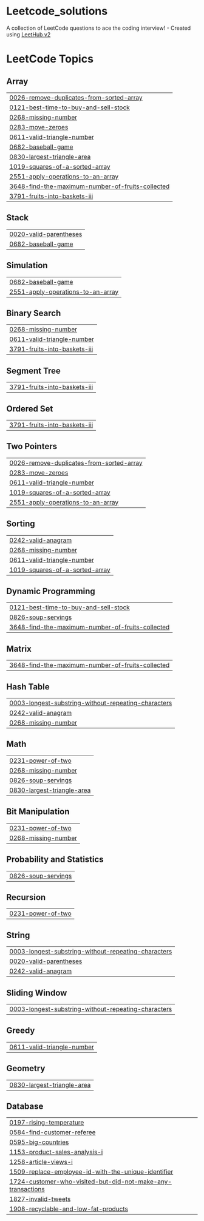 # Leetcode_solutions
A collection of LeetCode questions to ace the coding interview! - Created using [LeetHub v2](https://github.com/arunbhardwaj/LeetHub-2.0)

<!---LeetCode Topics Start-->
# LeetCode Topics
## Array
|  |
| ------- |
| [0026-remove-duplicates-from-sorted-array](https://github.com/megarajstu/Leetcode_solutions/tree/master/0026-remove-duplicates-from-sorted-array) |
| [0121-best-time-to-buy-and-sell-stock](https://github.com/megarajstu/Leetcode_solutions/tree/master/0121-best-time-to-buy-and-sell-stock) |
| [0268-missing-number](https://github.com/megarajstu/Leetcode_solutions/tree/master/0268-missing-number) |
| [0283-move-zeroes](https://github.com/megarajstu/Leetcode_solutions/tree/master/0283-move-zeroes) |
| [0611-valid-triangle-number](https://github.com/megarajstu/Leetcode_solutions/tree/master/0611-valid-triangle-number) |
| [0682-baseball-game](https://github.com/megarajstu/Leetcode_solutions/tree/master/0682-baseball-game) |
| [0830-largest-triangle-area](https://github.com/megarajstu/Leetcode_solutions/tree/master/0830-largest-triangle-area) |
| [1019-squares-of-a-sorted-array](https://github.com/megarajstu/Leetcode_solutions/tree/master/1019-squares-of-a-sorted-array) |
| [2551-apply-operations-to-an-array](https://github.com/megarajstu/Leetcode_solutions/tree/master/2551-apply-operations-to-an-array) |
| [3648-find-the-maximum-number-of-fruits-collected](https://github.com/megarajstu/Leetcode_solutions/tree/master/3648-find-the-maximum-number-of-fruits-collected) |
| [3791-fruits-into-baskets-iii](https://github.com/megarajstu/Leetcode_solutions/tree/master/3791-fruits-into-baskets-iii) |
## Stack
|  |
| ------- |
| [0020-valid-parentheses](https://github.com/megarajstu/Leetcode_solutions/tree/master/0020-valid-parentheses) |
| [0682-baseball-game](https://github.com/megarajstu/Leetcode_solutions/tree/master/0682-baseball-game) |
## Simulation
|  |
| ------- |
| [0682-baseball-game](https://github.com/megarajstu/Leetcode_solutions/tree/master/0682-baseball-game) |
| [2551-apply-operations-to-an-array](https://github.com/megarajstu/Leetcode_solutions/tree/master/2551-apply-operations-to-an-array) |
## Binary Search
|  |
| ------- |
| [0268-missing-number](https://github.com/megarajstu/Leetcode_solutions/tree/master/0268-missing-number) |
| [0611-valid-triangle-number](https://github.com/megarajstu/Leetcode_solutions/tree/master/0611-valid-triangle-number) |
| [3791-fruits-into-baskets-iii](https://github.com/megarajstu/Leetcode_solutions/tree/master/3791-fruits-into-baskets-iii) |
## Segment Tree
|  |
| ------- |
| [3791-fruits-into-baskets-iii](https://github.com/megarajstu/Leetcode_solutions/tree/master/3791-fruits-into-baskets-iii) |
## Ordered Set
|  |
| ------- |
| [3791-fruits-into-baskets-iii](https://github.com/megarajstu/Leetcode_solutions/tree/master/3791-fruits-into-baskets-iii) |
## Two Pointers
|  |
| ------- |
| [0026-remove-duplicates-from-sorted-array](https://github.com/megarajstu/Leetcode_solutions/tree/master/0026-remove-duplicates-from-sorted-array) |
| [0283-move-zeroes](https://github.com/megarajstu/Leetcode_solutions/tree/master/0283-move-zeroes) |
| [0611-valid-triangle-number](https://github.com/megarajstu/Leetcode_solutions/tree/master/0611-valid-triangle-number) |
| [1019-squares-of-a-sorted-array](https://github.com/megarajstu/Leetcode_solutions/tree/master/1019-squares-of-a-sorted-array) |
| [2551-apply-operations-to-an-array](https://github.com/megarajstu/Leetcode_solutions/tree/master/2551-apply-operations-to-an-array) |
## Sorting
|  |
| ------- |
| [0242-valid-anagram](https://github.com/megarajstu/Leetcode_solutions/tree/master/0242-valid-anagram) |
| [0268-missing-number](https://github.com/megarajstu/Leetcode_solutions/tree/master/0268-missing-number) |
| [0611-valid-triangle-number](https://github.com/megarajstu/Leetcode_solutions/tree/master/0611-valid-triangle-number) |
| [1019-squares-of-a-sorted-array](https://github.com/megarajstu/Leetcode_solutions/tree/master/1019-squares-of-a-sorted-array) |
## Dynamic Programming
|  |
| ------- |
| [0121-best-time-to-buy-and-sell-stock](https://github.com/megarajstu/Leetcode_solutions/tree/master/0121-best-time-to-buy-and-sell-stock) |
| [0826-soup-servings](https://github.com/megarajstu/Leetcode_solutions/tree/master/0826-soup-servings) |
| [3648-find-the-maximum-number-of-fruits-collected](https://github.com/megarajstu/Leetcode_solutions/tree/master/3648-find-the-maximum-number-of-fruits-collected) |
## Matrix
|  |
| ------- |
| [3648-find-the-maximum-number-of-fruits-collected](https://github.com/megarajstu/Leetcode_solutions/tree/master/3648-find-the-maximum-number-of-fruits-collected) |
## Hash Table
|  |
| ------- |
| [0003-longest-substring-without-repeating-characters](https://github.com/megarajstu/Leetcode_solutions/tree/master/0003-longest-substring-without-repeating-characters) |
| [0242-valid-anagram](https://github.com/megarajstu/Leetcode_solutions/tree/master/0242-valid-anagram) |
| [0268-missing-number](https://github.com/megarajstu/Leetcode_solutions/tree/master/0268-missing-number) |
## Math
|  |
| ------- |
| [0231-power-of-two](https://github.com/megarajstu/Leetcode_solutions/tree/master/0231-power-of-two) |
| [0268-missing-number](https://github.com/megarajstu/Leetcode_solutions/tree/master/0268-missing-number) |
| [0826-soup-servings](https://github.com/megarajstu/Leetcode_solutions/tree/master/0826-soup-servings) |
| [0830-largest-triangle-area](https://github.com/megarajstu/Leetcode_solutions/tree/master/0830-largest-triangle-area) |
## Bit Manipulation
|  |
| ------- |
| [0231-power-of-two](https://github.com/megarajstu/Leetcode_solutions/tree/master/0231-power-of-two) |
| [0268-missing-number](https://github.com/megarajstu/Leetcode_solutions/tree/master/0268-missing-number) |
## Probability and Statistics
|  |
| ------- |
| [0826-soup-servings](https://github.com/megarajstu/Leetcode_solutions/tree/master/0826-soup-servings) |
## Recursion
|  |
| ------- |
| [0231-power-of-two](https://github.com/megarajstu/Leetcode_solutions/tree/master/0231-power-of-two) |
## String
|  |
| ------- |
| [0003-longest-substring-without-repeating-characters](https://github.com/megarajstu/Leetcode_solutions/tree/master/0003-longest-substring-without-repeating-characters) |
| [0020-valid-parentheses](https://github.com/megarajstu/Leetcode_solutions/tree/master/0020-valid-parentheses) |
| [0242-valid-anagram](https://github.com/megarajstu/Leetcode_solutions/tree/master/0242-valid-anagram) |
## Sliding Window
|  |
| ------- |
| [0003-longest-substring-without-repeating-characters](https://github.com/megarajstu/Leetcode_solutions/tree/master/0003-longest-substring-without-repeating-characters) |
## Greedy
|  |
| ------- |
| [0611-valid-triangle-number](https://github.com/megarajstu/Leetcode_solutions/tree/master/0611-valid-triangle-number) |
## Geometry
|  |
| ------- |
| [0830-largest-triangle-area](https://github.com/megarajstu/Leetcode_solutions/tree/master/0830-largest-triangle-area) |
## Database
|  |
| ------- |
| [0197-rising-temperature](https://github.com/megarajstu/Leetcode_solutions/tree/master/0197-rising-temperature) |
| [0584-find-customer-referee](https://github.com/megarajstu/Leetcode_solutions/tree/master/0584-find-customer-referee) |
| [0595-big-countries](https://github.com/megarajstu/Leetcode_solutions/tree/master/0595-big-countries) |
| [1153-product-sales-analysis-i](https://github.com/megarajstu/Leetcode_solutions/tree/master/1153-product-sales-analysis-i) |
| [1258-article-views-i](https://github.com/megarajstu/Leetcode_solutions/tree/master/1258-article-views-i) |
| [1509-replace-employee-id-with-the-unique-identifier](https://github.com/megarajstu/Leetcode_solutions/tree/master/1509-replace-employee-id-with-the-unique-identifier) |
| [1724-customer-who-visited-but-did-not-make-any-transactions](https://github.com/megarajstu/Leetcode_solutions/tree/master/1724-customer-who-visited-but-did-not-make-any-transactions) |
| [1827-invalid-tweets](https://github.com/megarajstu/Leetcode_solutions/tree/master/1827-invalid-tweets) |
| [1908-recyclable-and-low-fat-products](https://github.com/megarajstu/Leetcode_solutions/tree/master/1908-recyclable-and-low-fat-products) |
<!---LeetCode Topics End-->